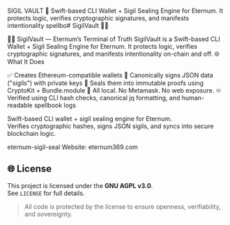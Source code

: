 SIGIL VAULT 🧿
Swift-based CLI Wallet + Sigil Sealing Engine for Eternum. It protects logic, verifies cryptographic signatures, and manifests intentionality  spellbo# SigilVault 🧿🔐

🧙‍♂️ SigilVault — Eternum’s Terminal of Truth
SigilVault is a Swift-based CLI Wallet + Sigil Sealing Engine for Eternum. It protects logic, verifies cryptographic signatures, and manifests intentionality on-chain and off.
🌐 What It Does

✅ Creates Ethereum-compatible wallets
🧿 Canonically signs JSON data ("sigils") with private keys
🔐 Seals them into immutable proofs using CryptoKit + Bundle.module
📁 All local. No Metamask. No web exposure.
♾️ Verified using CLI hash checks, canonical jq formatting, and human-readable spellbook logs

Swift-based CLI wallet + sigil sealing engine for Eternum.  
Verifies cryptographic hashes, signs JSON sigils, and syncs into secure blockchain logic.

eternum-sigil-seal
Website: eternum369.com

## 🌐 License

This project is licensed under the **GNU AGPL v3.0**.  
See `LICENSE` for full details.

> All code is protected by the license to ensure openness, verifiability, and sovereignty.
